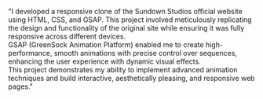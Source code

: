 "I developed a responsive clone of the Sundown Studios official website using HTML, CSS, and GSAP. This project involved meticulously replicating the design and functionality of the original site while ensuring it was fully responsive across different devices.
<br>
 GSAP (GreenSock Animation Platform) enabled me to create high-performance, smooth animations with precise control over sequences, enhancing the user experience with dynamic visual effects.
<br>
 This project demonstrates my ability to implement advanced animation techniques and build interactive, aesthetically pleasing, and responsive web pages."
